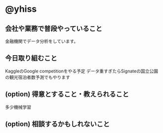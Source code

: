 # @yhiss

## 会社や業務で普段やっていること

金融機関でデータ分析をしています。  

## 今日取り組むこと

KaggleのGoogle competitionをやる予定
データ重すぎたらSignateの国立公園の観光宿泊者数予測でもやります

## (option) 得意とすること・教えられること  
多少機械学習

## (option) 相談するかもしれないこと
